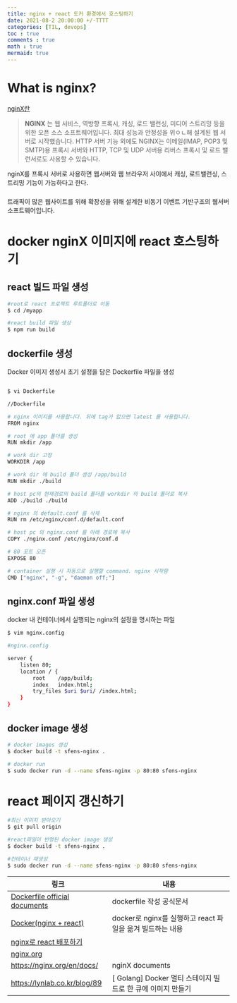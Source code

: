 ```yaml
---
title: nginx + react 도커 환경에서 호스팅하기
date: 2021-08-2 20:00:00 +/-TTTT
categories: [TIL, devops]
toc : true
comments : true
math : true
mermaid: true
---
```

# What is nginx?

[nginX란](https://www.nginx.com/resources/glossary/nginx/)

> **NGINX** 는 웹 서비스, 역방향 프록시, 캐싱, 로드 밸런싱, 미디어 스트리밍 등을 위한 오픈 소스 소프트웨어입니다. 최대 성능과 안정성을 위ㅇㄴ해 설계된 웹 서버로 시작했습니다. HTTP 서버 기능 외에도 NGINX는 이메일(IMAP, POP3 및 SMTP)용 프록시 서버와 HTTP, TCP 및 UDP 서버용 리버스 프록시 및 로드 밸런서로도 사용할 수 있습니다.

nginX를 프록시 서버로 사용하면 웹서버와 웹 브라우저 사이에서 캐싱, 로드밸런싱, 스트리밍 기능이 가능하다고 한다.

### 

트래픽이 많은 웹사이트를 위해 확장성을 위해 설계한 비동기 이벤트 기반구조의 웹서버 소프트웨어입니다.

# docker nginX 이미지에 react 호스팅하기

## react 빌드 파일 생성

```bash
#root로 react 프로젝트 루트폴더로 이동
$ cd /myapp

#react build 파일 생성
$ npm run build


```

## dockerfile 생성

Docker 이미지 생성시 초기 설정을 담은 Dockerfile 파일을 생성

```bash

$ vi Dockerfile

//Dockerfile

# nginx 이미지를 사용합니다. 뒤에 tag가 없으면 latest 를 사용합니다.
FROM nginx

# root 에 app 폴더를 생성
RUN mkdir /app

# work dir 고정
WORKDIR /app

# work dir 에 build 폴더 생성 /app/build
RUN mkdir ./build

# host pc의 현재경로의 build 폴더를 workdir 의 build 폴더로 복사
ADD ./build ./build

# nginx 의 default.conf 를 삭제
RUN rm /etc/nginx/conf.d/default.conf

# host pc 의 nginx.conf 를 아래 경로에 복사
COPY ./nginx.conf /etc/nginx/conf.d

# 80 포트 오픈
EXPOSE 80

# container 실행 시 자동으로 실행할 command. nginx 시작함
CMD ["nginx", "-g", "daemon off;"]
```

## nginx.conf 파일 생성

docker 내 컨테이너에서 실행되는 nginx의 설정을 명시하는 파일

```bash
$ vim nginx.config
```

```bash
#nginx.config

server {
    listen 80;
    location / {
        root    /app/build;
        index   index.html;
        try_files $uri $uri/ /index.html;
    }
}
```



## docker image 생성

```bash
# docker images 생성
$ docker build -t sfens-nginx .

# docker run
$ sudo docker run -d --name sfens-nginx -p 80:80 sfens-nginx
```



# react 페이지 갱신하기

```bash
#최신 이미지 받아오기
$ git pull origin 

#react파일이 반영된 docker image 생성
$ docker build -t sfens-nginx .

#컨테이너 재생성
$ sudo docker run -d --name sfens-nginx -p 80:80 sfens-nginx
```



| 링크                                                                                             | 내용                                                        |
| ------------------------------------------------------------------------------------------------ | ----------------------------------------------------------- |
| [Dockerfile official documents](https://docs.docker.com/engine/reference/builder/)               | dockerfile 작성 공식문서                                    |
| [Docker(nginx + react)](https://velog.io/@esc/React-Docker)                                      | docker로 nginx를 실행하고 react 파일을 옮겨 빌드하는 내용   |
| [nginx로 react 배포하기](https://www.hanumoka.net/2019/12/29/react-20191229-react-nginx-deploy/) |                                                             |
| [nginx.org](https://www.nginx.com/resources/glossary/nginx/)                                     |                                                             |
| https://nginx.org/en/docs/                                                                       | nginX documents                                             |
| https://lynlab.co.kr/blog/89                                                                     | [ Golang] Docker 멀티 스테이지 빌드로 한 큐에 이미지 만들기 |

